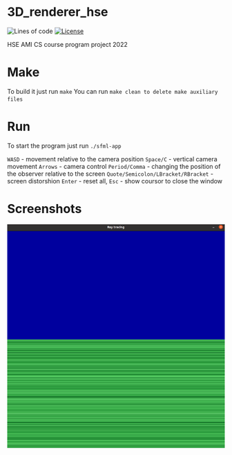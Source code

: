# 3D_renderer_hse
![Lines of code](https://img.shields.io/tokei/lines/github/MCJOHN974/3D_renderer_hse)
[![License](https://img.shields.io/badge/license-MIT-green.svg)](https://github.com/MCJOHN974/3D_renderer_hse/blob/master/LICENSE.txt)

HSE AMI CS course program project 2022


# Make
To build it just run ``make``
You can run ``make clean to delete make auxiliary files``

# Run
To start the program just run ``./sfml-app``


``WASD`` - movement relative to the camera position
``Space/C`` - vertical camera movement
``Arrows`` - camera control
``Period/Comma`` - changing the position of the observer relative to the screen 
``Quote/Semicolon/LBracket/RBracket`` - screen distorshion
``Enter`` - reset all,
``Esc`` - show coursor to close the window

# Screenshots

![Screenshot1](screenshots/screenshot1.png)
